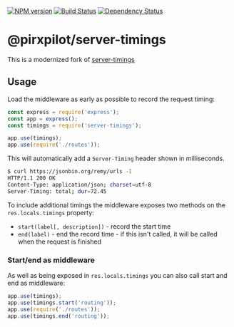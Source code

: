 [![NPM version][npm-image]][npm-url]
[![Build Status][build-image]][build-url]
[![Dependency Status][deps-image]][deps-url]

# @pirxpilot/server-timings

This is a modernized fork of [server-timings]

## Usage

Load the middleware as early as possible to record the request timing:

```js
const express = require('express');
const app = express();
const timings = require('server-timings');

app.use(timings);
app.use(require('./routes'));
```

This will automatically add a `Server-Timing` header shown in milliseconds.

```bash
$ curl https://jsonbin.org/remy/urls -I
HTTP/1.1 200 OK
Content-Type: application/json; charset=utf-8
Server-Timing: total; dur=72.45
```

To include additional timings the middleware exposes two methods on the `res.locals.timings` property:

- `start(label[, description])` - record the start time
- `end(label)` - end the record time - if this isn't called, it will be called when the request is finished

### Start/end as middleware

As well as being exposed in `res.locals.timings` you can also call start and end as middleware:

```js
app.use(timings);
app.use(timings.start('routing'));
app.use(require('./routes'));
app.use(timings.end('routing'));
```
[server-timings]: https://npmjs.org/package/server-timings

[npm-image]: https://img.shields.io/npm/v/@pirxpilot/server-timings
[npm-url]: https://npmjs.org/package/@pirxpilot/server-timings

[build-url]: https://github.com/pirxpilot/server-timings/actions/workflows/check.yaml
[build-image]: https://img.shields.io/github/actions/workflow/status/pirxpilot/server-timings/check.yaml?branch=main

[deps-image]: https://img.shields.io/librariesio/release/npm/@pirxpilot/server-timings
[deps-url]: https://libraries.io/npm/@pirxpilot%2Fserver-timings

